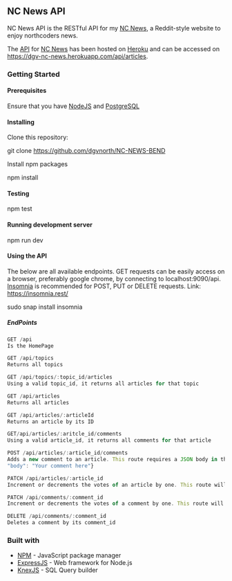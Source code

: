 ## NC News API

NC News API is the RESTful API for my [NC News](https://dgv-nc-news.netlify.com/), a Reddit-style website to enjoy northcoders news.

The [API](https://dgv-nc-news.herokuapp.com/api/articles) for [NC News](https://dgv-nc-news.netlify.com/) has been hosted on [Heroku](https://www.heroku.com/) and can be accessed on https://dgv-nc-news.herokuapp.com/api/articles.

### Getting Started

#### Prerequisites

Ensure that you have [NodeJS](https://nodejs.org/en/) and [PostgreSQL](https://www.postgresql.org/)

#### Installing

Clone this repository:

git clone https://github.com/dgvnorth/NC-NEWS-BEND

Install npm packages

npm install

#### Testing

npm test

#### Running development server

npm run dev

#### Using the API

The below are all available endpoints. GET requests can be easily access on a browser, preferably google chrome, by connecting to localhost:9090/api. [Insomnia](https://insomnia.rest/) is recommended for POST, PUT or DELETE requests. Link: https://insomnia.rest/

sudo snap install insomnia

##### EndPoints

```javascript
GET /api
Is the HomePage

GET /api/topics
Returns all topics

GET /api/topics/:topic_id/articles
Using a valid topic_id, it returns all articles for that topic

GET /api/articles
Returns all articles

GET /api/articles/:articleId
Returns an article by its ID

GET/api/articles/:aritcle_id/comments
Using a valid article_id, it returns all comments for that article

POST /api/articles/:article_id/comments
Adds a new comment to an article. This route requires a JSON body in the following format with the exact keys i.e: {"username": "jessjelly",
"body": "Your comment here"}

PATCH /api/articles/:article_id
Increment or decrements the votes of an article by one. This route will require a JSON body in the following format with the exact key i.e: {"inc_votes": 1 }

PATCH /api/comments/:comment_id
Increment or decrements the votes of a comment by one. This route will require a JSON body in the following format with the exact key i.e: {"inc_votes": 1 }

DELETE /api/comments/:comment_id
Deletes a comment by its comment_id
```

### Built with

- [NPM](https://www.npmjs.com/) - JavaScript package manager
- [ExpressJS](https://expressjs.com/) - Web framework for Node.js
- [KnexJS](https://knexjs.org/) - SQL Query builder
